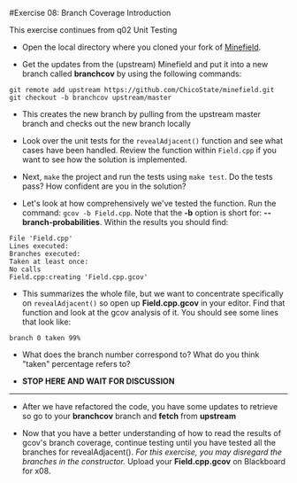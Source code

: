 #Exercise 08: Branch Coverage Introduction

This exercise continues from q02 Unit Testing
* Open the local directory where you cloned your fork of [Minefield](https://github.com/ChicoState/minefield).

* Get the updates from the (upstream) Minefield and put it into a new branch called **branchcov** by using the following commands:

```
git remote add upstream https://github.com/ChicoState/minefield.git
git checkout -b branchcov upstream/master
```

* This creates the new branch by pulling from the upstream master branch and checks out the new branch locally

* Look over the unit tests for the `revealAdjacent()` function and see what cases have been handled. Review the function within `Field.cpp` if you want to see how the solution is implemented.

* Next, `make` the project and run the tests using `make test`. Do the tests pass? How confident are you in the solution?

* Let's look at how comprehensively we've tested the function. Run the command: `gcov -b Field.cpp`. Note that the **-b** option is short for: **--branch-probabilities**. Within the results you should find:

```
File 'Field.cpp'
Lines executed: 
Branches executed:
Taken at least once:
No calls
Field.cpp:creating 'Field.cpp.gcov'
```

* This summarizes the whole file, but we want to concentrate specifically on `revealAdjacent()` so open up **Field.cpp.gcov** in your editor. Find that function and look at the gcov analysis of it. You should see some lines that look like:

```
branch 0 taken 99%
```

* What does the branch number correspond to? What do you think "taken" percentage refers to?

* **STOP HERE AND WAIT FOR DISCUSSION**

- - -
* After we have refactored the code, you have some updates to retrieve so go to your **branchcov** branch and **fetch** from **upstream**

* Now that you have a better understanding of how to read the results of gcov's branch coverage, continue testing until you have tested all the branches for revealAdjacent(). *For this exercise, you may disregard the branches in the constructor.* Upload your **Field.cpp.gcov** on Blackboard for x08.